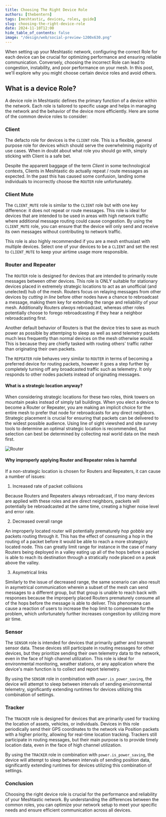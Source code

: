 ```yaml
---
title: Choosing The Right Device Role
authors: [thebentern]
tags: [meshtastic, devices, roles, guide]
slug: choosing-the-right-device-role
date: 2024-11-10T12:00
hide_table_of_contents: false
image: "/design/web/social-preview-1200x630.png"
---
```


When setting up your Meshtastic network, configuring the correct Role for each device can be crucial for optimizing performance and ensuring reliable communication. Conversely, choosing the incorrect Role can lead to congestion, instability, and poor performance on your mesh. In this post, we'll explore why you might choose certain device roles and avoid others.

## What is a device Role?

A device role in Meshtastic defines the primary function of a device within the network. Each role is tailored to specific usage and helps in managing the network and the behavior of the device more efficiently. Here are some of the common device roles to consider:

### Client

The defacto role for devices is the `CLIENT` role. This is a flexible, general purpose role for devices which should serve the overwhelming majority of use cases. When in doubt about what role you should go with, simply sticking with Client is a safe bet.

Despite the apparent baggage of the term *Client* in some technological contexts, Clients in Meshtastic do actually repeat / route messages as expected. In the past this has caused some confusion, landing some individuals to incorrectly choose the `ROUTER` role unfortunately.

### Client Mute

The `CLIENT_MUTE` role is similar to the `CLIENT` role but with one key difference: it does not repeat or route messages. This role is ideal for devices that are intended to be used in areas with high network traffic where additional message routing could cause congestion. By using the `CLIENT_MUTE` role, you can ensure that the device will only send and receive its own messages without contributing to network traffic. 

This role is also highly recommended if you are a mesh enthusiast with multiple devices. Select one of your devices to be a `CLIENT` and set the rest to `CLIENT_MUTE` to keep your airtime usage more responsible.


### Router and Repeater

The `ROUTER` role is designed for devices that are intended to primarily route messages between other devices. This role is ONLY suitable for stationary devices placed in extremely strategic locations to act as an unofficial (and unelected) hub of the mesh. Routers focus on relaying messages from other devices by _cutting in line_ before other nodes have a chance to rebroadcast a message, making them key for extending the range and reliability of your mesh. Additionally Routers *always* rebroadcast, whereas other roles potentially choose to forego rebroadcasting if they hear a neighbor rebroadcasting first.

Another default behavior of Routers is that the device tries to save as much power as possible by attemtping to sleep as well as send telemetry packets much less frequently than normal devices on the mesh otherwise would. This is because they are chiefly tasked with routing others' traffic rather than originating their own packets.

The `REPEATER` role behaves very similar to `ROUTER` in terms of becoming a preferred device for routing packets, however it goes a step further by completely turning off any broadcasted traffic such as telemetry. It only responds to other nodes packets instead of originating messages. 

#### What is a strategic location anyway?

When considering strategic locations for these two roles, think towers on mountain peaks instead of simply tall buildings. When you elect a device to become a Router or Repeater, you are making an implicit choice for the entire mesh to prefer that node for rebroadcasts for any direct neighbors. Strategic placement is crucial for ensuring that packets can be delivered to the widest possible audience. Using line of sight viewshed and site survey tools to determine an optimal strategic location is recommended, but selection can best be determined by collecting real world data on the mesh first.

![Router](/img/blog/router_not_router.png)

#### Why improperly applying Router and Repeater roles is harmful

If a non-strategic location is chosen for Routers and Repeaters, it can cause a number of issues:

1) Increased rate of packet collisions
    
Because Routers and Repeaters always rebroadcast, if too many devices are applied with these roles and are direct neighbors, packets will potentially be rebroadcasted at the same time, creating a higher noise level and error rate. 

2) Decreased overall range

An improperly located router will potentially prematurely *hop gobble* any packets routing through it. This has the effect of consuming a hop in the routing of a packet before it would be able to reach a more strategicly located node. This can greatly limit range for instance in the case of many Routers being deployed in a valley eating up all of the hops before a packet is able to reach its destination through a stratically node placed on a peak above the valley. 

3) Asymetrical links

Similarly to the issue of decreased range, the same scenario can also result in asymetrical communication wherein a subset of the mesh can send messages to a different group, but that group is unable to reach back with responses because the improperly placed Routers prematurely consume all of the hops before the message is able to deliver. This phenomena can cause a reaction of users to increase the hop limit to compensate for the problem, which unfortunately further increases congestion by utilizing more air time.


### Sensor

The `SENSOR` role is intended for devices that primarily gather and transmit sensor data. These devices still participate in routing messages for other devices, but they prioritize sending their own telemetry data to the network, even in the face of high channel utilization. This role is ideal for environmental monitoring, weather stations, or any application where the device's main function is to collect and report telemetry.

By using the `SENSOR` role in combination with `power.is_power_saving`, the device will attempt to sleep between intervals of sending environmental telemetry, significantly extending runtimes for devices utilizing this combination of settings.

### Tracker

The `TRACKER` role is designed for devices that are primarily used for tracking the location of assets, vehicles, or individuals. Devices in this role periodically send their GPS coordinates to the network via Position packets with a higher priority, allowing for real-time location tracking. Trackers still participate in routing messages, but their main purpose is to provide timely location data, even in the face of high channel utilization.

By using the `TRACKER` role in combination with `power.is_power_saving`, the device will attempt to sleep between intervals of sending position data, significantly extending runtimes for devices utilizing this combination of settings.

### Conclusion

Choosing the right device role is crucial for the performance and reliability of your Meshtastic network. By understanding the differences between the common roles, you can optimize your network setup to meet your specific needs and ensure efficient communication across all devices.
